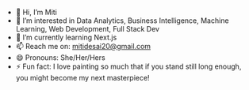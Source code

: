 - 👋 Hi, I’m Miti
- 👀 I’m interested in Data Analytics, Business Intelligence, Machine Learning, Web Development, Full Stack Dev
- 🌱 I’m currently learning Next.js
- 📫 Reach me on: mitidesai20@gmail.com
- 😄 Pronouns: She/Her/Hers
- ⚡ Fun fact: I love painting so much that if you stand still long enough, you might become my next masterpiece!

<!---
MiD200998/MiD200998 is a ✨ special ✨ repository because its `README.md` (this file) appears on your GitHub profile.
You can click the Preview link to take a look at your changes.
--->
